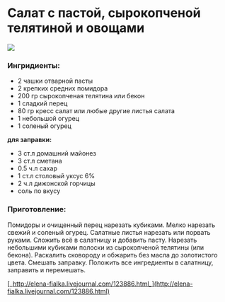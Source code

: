 # Салат с пастой, сырокопченой телятиной и овощами

![](https://i.pinimg.com/564x/04/8e/67/048e671f7f5ffe32f4d163e517ad3d31.jpg)

### Ингридиенты:

* 2 чашки отварной пасты
* 2 крепких средних помидора
* 200 гр сырокопченая телятина или бекон
* 1 сладкий перец
* 80 гр кресс салат или любые другие листья салата
* 1 небольшой огурец
* 1 соленый огурец

**для заправки:**

* 3 ст.л домашний майонез
* 3 ст.л сметана
* 0.5 ч.л сахар
* 1 ст.л столовый уксус 6%
* 2 ч.л дижонской горчицы
* соль по вкусу

### Приготовление:

Помидоры и очищенный перец нарезать кубиками. Мелко нарезать свежий и соленый огурец. Салатные листья нарезать или порвать руками. Сложить всё в салатницу и добавить пасту. Нарезать небольшими кубиками полоски из сырокопченой телятины \(или бекона\). Раскалить сковороду и обжарить без масла до золотистого цвета. Смешать заправку. Положить все ингредиенты в салатницу, заправить и перемешать.

[_http://elena-fialka.livejournal.com/123886.html_](http://elena-fialka.livejournal.com/123886.html)

